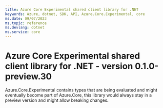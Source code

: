 ```yaml
---
title: Azure Core Experimental shared client library for .NET
keywords: Azure, dotnet, SDK, API, Azure.Core.Experimental, core
ms.date: 09/07/2023
ms.topic: reference
ms.devlang: dotnet
ms.service: core
---
```

# Azure Core Experimental shared client library for .NET - version 0.1.0-preview.30 


Azure.Core.Experimental contains types that are being evaluated and might eventually become part of Azure.Core, this library would always stay in a preview version and might allow breaking changes.


